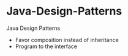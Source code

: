 # Java-Design-Patterns
Java Design Patterns
- Favor composition instead of inheritance
- Program to the interface
